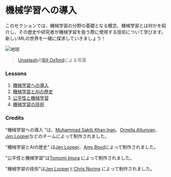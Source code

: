 # 機械学習への導入

このセクションでは、機械学習の分野の基礎となる概念、機械学習とは何かを紹介し、その歴史や研究者が機械学習を扱う際に使用する技術について学びます。 新しいMLの世界を一緒に探求していきましょう！

![地球](images/globe.jpg)
> <a href="https://unsplash.com/s/photos/globe?utm_source=unsplash&utm_medium=referral&utm_content=creditCopyText">Unsplash</a>の<a href="https://unsplash.com/@bill_oxford?utm_source=unsplash&utm_medium=referral&utm_content=creditCopyText">Bill Oxford</a>による写真
  
### Lessons

1. [機械学習への導入](1-intro-to-ML/README.md)
1. [機械学習とAIの歴史](2-history-of-ML/README.md)
1. [公平性と機械学習](3-fairness/README.md)
1. [機械学習の技術](4-techniques-of-ML/README.md)
### Credits

"機械学習への導入 "は、[Muhammad Sakib Khan Inan](https://twitter.com/Sakibinan)、[Ornella Altunyan](https://twitter.com/ornelladotcom)、[Jen Looper](https://twitter.com/jenlooper)などのチームによって制作されました。

"機械学習とAIの歴史" は[Jen Looper](https://twitter.com/jenlooper)、[Amy Boyd](https://twitter.com/AmyKateNicho)によって制作されました。

"公平性と機械学習"は[Tomomi Imura](https://twitter.com/girliemac) によって制作されました。

"機械学習の技術"は[Jen Looper](https://twitter.com/jenlooper)と[Chris Noring](https://twitter.com/softchris) によって制作されました。